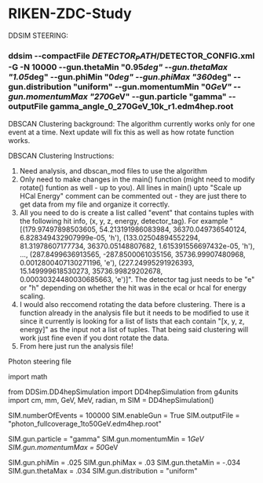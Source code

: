 # RIKEN-ZDC-Study

DDSIM STEERING:
### ddsim --compactFile $DETECTOR_PATH/$DETECTOR_CONFIG.xml -G -N 10000 --gun.thetaMin "0.95*deg" --gun.thetaMax "1.05*deg" --gun.phiMin "0*deg" --gun.phiMax "360*deg" --gun.distribution "uniform" --gun.momentumMin "0*GeV" --gun.momentumMax "270*GeV" --gun.particle "gamma" --outputFile gamma_angle_0_270GeV_10k_r1.edm4hep.root

DBSCAN Clustering background: 
The algorithm currently works only for one event at a time. Next update will fix this as well as how rotate function works. 

DBSCAN Clustering Instructions: 
1. Need analysis, and dbscan_mod files to use the algorithm
2. Only need to make changes in the main() function (might need to modify rotate() funtion as well - up to you). All lines in main() upto "Scale up HCal Energy" comment can be commented out - they are just there to get data from my file and organize it correctly. 
4. All you need to do is create a list called "event" that contains tuples with the following hit info, (x, y, z, energy, detector_tag). For example "[(179.97497898503605, 54.213191986083984, 36370.049736540124, 6.828349432907999e-05, 'h'), (133.02504894552294, 81.31978607177734, 36370.05148807682, 1.615391556697432e-05, 'h'), ..., (287.8499636913565, -287.8500061035156, 35736.99907480968, 0.0012800407130271196, 'e'), (227.24995291926393, 15.149999618530273, 35736.99829202678, 0.00030324480030685663, 'e')]". The detector tag just needs to be "e" or "h" depending on whether the hit was in the ecal or hcal for energy scaling.
5. I would also reccomend rotating the data before clustering. There is a function already in the analysis file but it needs to be modified to use it since it currently is looking for a list of lists that each contain "[x, y, z, energy]" as the input not a list of tuples. That being said clustering will work just fine even if you dont rotate the data.
6. From here just run the analysis file! 

Photon steering file

import math

from DDSim.DD4hepSimulation import DD4hepSimulation
from g4units import cm, mm, GeV, MeV, radian, m
SIM = DD4hepSimulation()

SIM.numberOfEvents = 100000
SIM.enableGun = True
SIM.outputFile = "photon_fullcoverage_1to50GeV.edm4hep.root"

SIM.gun.particle = "gamma"
SIM.gun.momentumMin = 1*GeV
SIM.gun.momentumMax = 50*GeV

SIM.gun.phiMin = .025
SIM.gun.phiMax = .03
SIM.gun.thetaMin = -.034
SIM.gun.thetaMax = .034
SIM.gun.distribution = "uniform"
